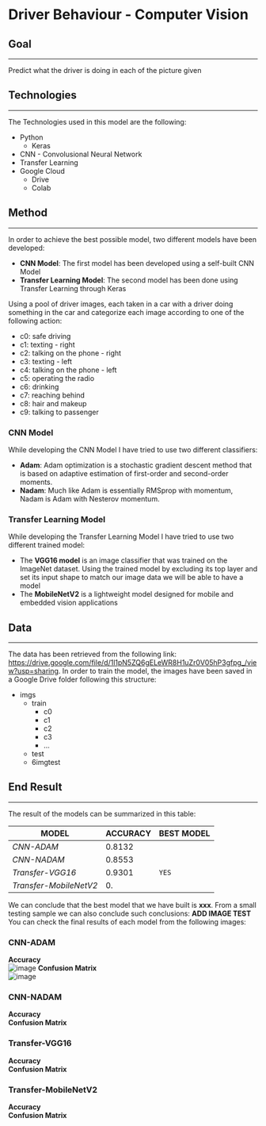 # Driver Behaviour - Computer Vision
## Goal 
--- 
Predict what the driver is doing in each of the picture given
## Technologies
---
The Technologies used in this model are the following: 
- Python
    - Keras
- CNN - Convolusional Neural Network
- Transfer Learning 
- Google Cloud
    - Drive
    - Colab

## Method
---
In order to achieve the best possible model, two different models have been developed: 
- **CNN Model**: The first model has been developed using a self-built CNN Model
- **Transfer Learning Model**: The second model has been done using Transfer Learning through Keras

Using a pool of driver images, each taken in a car with a driver doing something in the car and categorize each image according to one of the following action: 
- c0: safe driving
- c1: texting - right
- c2: talking on the phone - right
- c3: texting - left
- c4: talking on the phone - left
- c5: operating the radio
- c6: drinking
- c7: reaching behind
- c8: hair and makeup
- c9: talking to passenger

### CNN Model
While developing the CNN Model I have tried to use two different classifiers: 
- **Adam**: Adam optimization is a stochastic gradient descent method that is based on adaptive estimation of first-order and second-order moments.
- **Nadam**: Much like Adam is essentially RMSprop with momentum, Nadam is Adam with Nesterov momentum.

### Transfer Learning Model
While developing the Transfer Learning Model I have tried to use two different trained model: 
- The **VGG16 model** is an image classifier that was trained on the ImageNet dataset. Using the trained model by excluding its top layer and set its input shape to match our image data we will be able to have a model
- The **MobileNetV2** is a lightweight model designed for mobile and embedded vision applications

## Data
---
The data has been retrieved from the following link: https://drive.google.com/file/d/1l1pN5ZQ6gELeWR8H1uZr0V05hP3gfpg_/view?usp=sharing. In order to train the model, the images have been saved in a Google Drive folder following this structure:
- imgs
  - train
    - c0
    - c1
    - c2
    - c3
    - ...
  - test
  - 6imgtest

## End Result 
--- 
The result of the models can be summarized in this table: 

MODEL | ACCURACY | BEST MODEL
--- | --- | ---
*CNN-ADAM* | 0.8132 | 
*CNN-NADAM* | 0.8553 |
*Transfer-VGG16* | 0.9301 | `YES`
*Transfer-MobileNetV2* | 0. | 

We can conclude that the best model that we have built is **xxx**. From a small testing sample we can also conclude such conclusions: 
**ADD IMAGE TEST**
You can check the final results of each model from the following images:
### CNN-ADAM 
**Accuracy**  
![image](https://github.com/Niccoborg22/Computer-Vision-Driver/assets/114749413/f89fa424-ca16-49f3-a9d0-e08471e0f69e)
**Confusion Matrix**  
![image](https://github.com/Niccoborg22/Computer-Vision-Driver/assets/114749413/1cd60067-6dd5-4d4c-b9d0-9e22f48b7bd2)
### CNN-NADAM 
**Accuracy**  
**Confusion Matrix**  
### Transfer-VGG16
**Accuracy**  
**Confusion Matrix**  
### Transfer-MobileNetV2
**Accuracy**  
**Confusion Matrix**  
